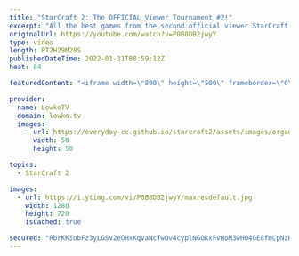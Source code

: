 ```yaml
---
title: "StarCraft 2: The OFFICIAL Viewer Tournament #2!"
excerpt: "All the best games from the second official viewer StarCraft 2 tournament!  00:00:00 Viewer tournament 00:02:52 Game 1 (OoObernOOb vs MrBones) 00:15:31 Game 2 (Iba vs Perseus) 00:28:21 Game 3 (Shren vs TheTobster) 00:43:15 Game 4 (Urono vs Leifur) 00:56:45 Game 5 (Shren vs OoObernOOb) 01:08:30 Game 6"
originalUrl: https://youtube.com/watch?v=P0B8DB2jwyY
type: video
length: PT2H29M28S
publishedDateTime: 2022-01-31T08:59:12Z
heat: 84

featuredContent: "<iframe width=\"800\" height=\"500\" frameborder=\"0\" src=\"https://www.youtube.com/embed/P0B8DB2jwyY\" allow=\"accelerometer; autoplay; encrypted-media; gyroscope; picture-in-picture\" allowfullscreen></iframe>"

provider:
  name: LowkoTV
  domain: lowko.tv
  images:
    - url: https://everyday-cc.github.io/starcraft2/assets/images/organizations/lowko.tv-50x50.jpg
      width: 50
      height: 50

topics:
  - StarCraft 2

images:
  - url: https://i.ytimg.com/vi/P0B8DB2jwyY/maxresdefault.jpg
    width: 1280
    height: 720
    isCached: true

secured: "RbrKKiobFz3yLGSV2eOHxKqvaNcTwDv4cyplNGOKxFvHoM3wHO4GE8fmCpNzHzm0Q24Z/g8U7tg8vbD9weeGZMbD4HpeV5inOWZP2idpxPqTBdqVUHL0zlQgz4CDIvW4b1RD/xeXeM7ZTW6QpJQLMJVMlNLA5bpcuZbaOD+6IfGRTwUK82wRaN+3hF/irYHRwjNe+rMQ9Qxcpi1jepBgJSt8fyFmpvSOjRkKpZltbfPaj8qQE+4UeEKv0IgSaG5IY3DAn1ADm4RrkT1w6iMW7Co9ymk0FL7qup/aOuXRuuWXfreZ4gJc7IhCREHZ62lTigTKt3iT0JNJpXHDTZI50lBUMI/118eLdAyzDQ2+a+ghzSjlFiu7P5H/L9nZTUYja7AMl+IUVKpPVcDJpyyoT2949KWVOr8BDChdsypGD1QKIQIT7+0nfdXAm2YbvEf7;3J+hqsCj3+FMRd8rR3Lnjw=="
---
```


